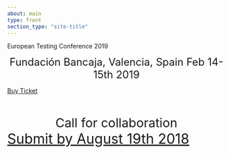 ```yaml
---
about: main
type: front
section_type: "site-title"
---
```


<section id="european-testing-conference-2019"
         class="b-front "
>
    <div class="b-front__img b-img_main b-site-title b-img_full-sized b-img_parallax b-img b-img_bw">
        <div class="b-img_mobile-bw-wrapper">
        </div>
        <div class="b-img__text-content  b-site-title__info rectangle">
            <div hidden="hidden">
                <h1 class="h1 b-site-title__h1" style="display:none" aria-hidden="true">European Testing Conference 2019</h1>
                <h2 class=" b-site-title_wrappable" style="display: none;" aria-hidden="true"><span class="b-site-title__h2">We're already working on our February 2019 edition of European Testing Conference! Sign up for the newsletter or follow us on Twitter to be the first to know when we confirm location and dates.</span></h2>
            </div>
            <p class="h1 b-site-title__h1">European Testing Conference 2019</p>
            <p>
            <div class="h1 b-site-title__h1" style="font-size: 1.5rem; text-align: center;">Fundación Bancaja, Valencia, Spain Feb 14-15th 2019</div>
            <p class="b-button b-button__buy-ticket">
                <a href="https://ti.to/ETC/ETC19" class="b-button__buy-ticket-link">
                    <span class="b-front__buy-ticket-text">Buy Ticket</span>
                </a>
            </p>
            <div class="h1 b-site-title__h1" style="font-size: 1.8rem; text-align: center; margin-top: 3rem">Call for collaboration</div>
            <a style="font-size: 2rem; text-align: center;" href="http://europeantestingconference.eu/news/Call-for-Collaboration-2019">Submit by August 19th 2018</a>
            </p>
        </div>
    </div>
</section>
